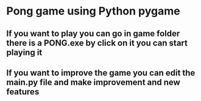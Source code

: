 # Pong game using Python pygame

## If you want to play you can go in game folder there is a PONG.exe by click on it you can start playing it

## If you want to improve the game you can edit the main.py file and make improvement and new features
